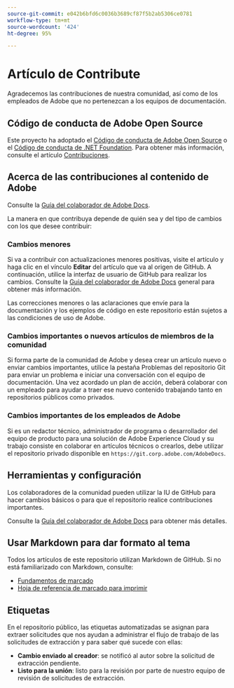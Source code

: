```yaml
---
source-git-commit: e042b6bfd6c0036b3689cf87f5b2ab5306ce0781
workflow-type: tm+mt
source-wordcount: '424'
ht-degree: 95%

---
```

# Artículo de Contribute

Agradecemos las contribuciones de nuestra comunidad, así como de los empleados de Adobe que no pertenezcan a los equipos de documentación.

## Código de conducta de Adobe Open Source

Este proyecto ha adoptado el [Código de conducta de Adobe Open Source](code-of-conduct.md) o el [Código de conducta de .NET Foundation](https://dotnetfoundation.org/code-of-conduct). Para obtener más información, consulte el artículo [Contribuciones](contributing.md).

## Acerca de las contribuciones al contenido de Adobe

Consulte la [Guía del colaborador de Adobe Docs](https://experienceleague.adobe.com/docs/contributor/contributor-guide/introduction.html).

La manera en que contribuya depende de quién sea y del tipo de cambios con los que desee contribuir:

### Cambios menores

Si va a contribuir con actualizaciones menores positivas, visite el artículo y haga clic en el vínculo **Editar** del artículo que va al origen de GitHub. A continuación, utilice la interfaz de usuario de GitHub para realizar los cambios. Consulte la [Guía del colaborador de Adobe Docs](https://experienceleague.adobe.com/docs/contributor/contributor-guide/introduction.html) general para obtener más información.

Las correcciones menores o las aclaraciones que envíe para la documentación y los ejemplos de código en este repositorio están sujetos a las condiciones de uso de Adobe.

### Cambios importantes o nuevos artículos de miembros de la comunidad

Si forma parte de la comunidad de Adobe y desea crear un artículo nuevo o enviar cambios importantes, utilice la pestaña Problemas del repositorio Git para enviar un problema e iniciar una conversación con el equipo de documentación. Una vez acordado un plan de acción, deberá colaborar con un empleado para ayudar a traer ese nuevo contenido trabajando tanto en repositorios públicos como privados.

<!--
If you submit a pull request with significant changes to documentation and code examples, you'll see a message in the pull request asking you to submit an online contribution license agreement (CLA). We need you to complete the online form before we can review your pull request.
-->

### Cambios importantes de los empleados de Adobe

Si es un redactor técnico, administrador de programa o desarrollador del equipo de producto para una solución de Adobe Experience Cloud y su trabajo consiste en colaborar en artículos técnicos o crearlos, debe utilizar el repositorio privado disponible en `https://git.corp.adobe.com/AdobeDocs`.

<!--Employees from other parts of the Adobe world should use the public repo for minor updates.-->

## Herramientas y configuración

Los colaboradores de la comunidad pueden utilizar la IU de GitHub para hacer cambios básicos o para que el repositorio realice contribuciones importantes.

Consulte la [Guía del colaborador de Adobe Docs](https://experienceleague.adobe.com/docs/contributor/contributor-guide/introduction.html) para obtener más detalles.

## Usar Markdown para dar formato al tema

Todos los artículos de este repositorio utilizan Markdown de GitHub. Si no está familiarizado con Markdown, consulte:

* [Fundamentos de marcado](https://docs.github.com/es/github/writing-on-github/getting-started-with-writing-and-formatting-on-github)
* [Hoja de referencia de marcado para imprimir](https://guides.github.com/pdfs/markdown-cheatsheet-online.pdf)

## Etiquetas

En el repositorio público, las etiquetas automatizadas se asignan para extraer solicitudes que nos ayudan a administrar el flujo de trabajo de las solicitudes de extracción y para saber qué sucede con ellas:

* **Cambio enviado al creador**: se notificó al autor sobre la solicitud de extracción pendiente.
* **Listo para la unión**: listo para la revisión por parte de nuestro equipo de revisión de solicitudes de extracción.
